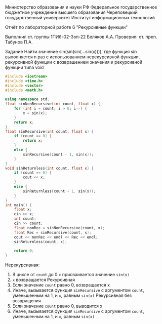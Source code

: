 Министерство образования и науки РФ
Федеральное государственное бюджетное учреждение высшего образования
Череповецкий государственный университет
Институт информационных технологий

Отчёт по лабораторной работе 6
"Рекурсивные функции"

Выполнил
ст. группы 1ПИб-02-3оп-22
Беляков А.А.
Проверил:
ст. преп.
Табунов П.А.

Задание
Найти значение sin(sin(sin(...sin(x)))), где функция sin выполняется n раз с использованием нерекурсивной функции, рекурсивной функции с возврашением значения и рекурсивной функции типа void
```c++
#include <iostream>  
#include <time.h>  
#include <vector>  
#include <math.h>  
  
using namespace std;  
float sinNonRecursive(int count, float x) {  
    for (int i = count; i > 0; i--) {  
        x = sin(x);  
    }  
    return x;
}  
float sinRecursive(int count, float x) {  
    if (count == 0) {  
        return x;  
    }  
    else {  
        sinRecursive(count - 1, sin(x));  
    }  
}  
void sinReturnless(int count, float x) {  
    if (count == 0) {  
        cout << x;  
    }  
    else {  
        sinReturnless(count - 1, sin(x));  
    }  
}  
int main() {  
    float x;  
    cin >> x;  
    int count;  
    cin >> count;  
    float nonRec = sinNonRecursive(count, x);  
    float Rec = sinRecursive(count, x);  
    cout << nonRec << endl << Rec << endl;  
    sinReturnless(count, x);  
  
    return 0;  
}
```
Нерекурсивная:
1) В цикле от `count` до 0 `x` присваивается значение `sin(x)`
2) `x` возвращается
Рекурсивная
1) Если значение `count` равно 0, возвращается x
2) Иначе, вызывается функция `sinRecursive` с аргументом `count`, уменьшенным на 1, и `x`, равным `sin(x)`
Рекурсивная без возвращения
1) Если значение `count` равно 0, выводится  x
2) Иначе, вызывается функция `sinRecursive` с аргументом `count`, уменьшенным на 1, и `x`, равным `sin(x)`